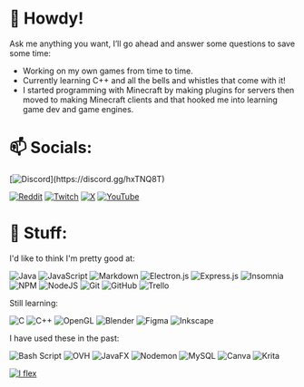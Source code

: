 # 👋 Howdy!
Ask me anything you want, I’ll go ahead and answer some questions to save some time:
- Working on my own games from time to time.
- Currently learning C++ and all the bells and whistles that come with it!
- I started programming with Minecraft by making plugins for servers then moved to making Minecraft clients and
that hooked me into learning game dev and game engines.

# 📫 Socials:
[![Discord](https://lanyard.cnrad.dev/api/411582798009466880?showDisplayName=true&idleMessage=Twiddling%20my%20thumbs...)](https://discord.gg/hxTNQ8T)

[![Reddit](https://img.shields.io/badge/Reddit-%23FF4500.svg?logo=Reddit&logoColor=white)](https://reddit.com/user/ImNotStealth) [![Twitch](https://img.shields.io/badge/Twitch-%239146FF.svg?logo=Twitch&logoColor=white)](https://twitch.tv/ImNotStealth_) [![X](https://img.shields.io/badge/X-black.svg?logo=X&logoColor=white)](https://x.com/ImNotStealth) [![YouTube](https://img.shields.io/badge/YouTube-%23FF0000.svg?logo=YouTube&logoColor=white)](https://youtube.com/@ImNotStealth) 

# 🚀 Stuff:
I'd like to think I'm pretty good at:

![Java](https://img.shields.io/badge/java-%23ED8B00.svg?style=for-the-badge&logo=openjdk&logoColor=white) ![JavaScript](https://img.shields.io/badge/javascript-%23323330.svg?style=for-the-badge&logo=javascript&logoColor=%23F7DF1E) ![Markdown](https://img.shields.io/badge/markdown-%23000000.svg?style=for-the-badge&logo=markdown&logoColor=white) ![Electron.js](https://img.shields.io/badge/Electron-191970?style=for-the-badge&logo=Electron&logoColor=white) ![Express.js](https://img.shields.io/badge/express.js-%23404d59.svg?style=for-the-badge&logo=express&logoColor=%2361DAFB) ![Insomnia](https://img.shields.io/badge/Insomnia-black?style=for-the-badge&logo=insomnia&logoColor=5849BE) ![NPM](https://img.shields.io/badge/NPM-%23CB3837.svg?style=for-the-badge&logo=npm&logoColor=white) ![NodeJS](https://img.shields.io/badge/node.js-6DA55F?style=for-the-badge&logo=node.js&logoColor=white) ![Git](https://img.shields.io/badge/git-%23F05033.svg?style=for-the-badge&logo=git&logoColor=white) ![GitHub](https://img.shields.io/badge/github-%23121011.svg?style=for-the-badge&logo=github&logoColor=white) ![Trello](https://img.shields.io/badge/Trello-%23026AA7.svg?style=for-the-badge&logo=Trello&logoColor=white)

Still learning:

![C](https://img.shields.io/badge/c-%2300599C.svg?style=for-the-badge&logo=c&logoColor=white) ![C++](https://img.shields.io/badge/c++-%2300599C.svg?style=for-the-badge&logo=c%2B%2B&logoColor=white) ![OpenGL](https://img.shields.io/badge/OpenGL-%23FFFFFF.svg?style=for-the-badge&logo=opengl) ![Blender](https://img.shields.io/badge/blender-%23F5792A.svg?style=for-the-badge&logo=blender&logoColor=white) ![Figma](https://img.shields.io/badge/figma-%23F24E1E.svg?style=for-the-badge&logo=figma&logoColor=white) ![Inkscape](https://img.shields.io/badge/Inkscape-e0e0e0?style=for-the-badge&logo=inkscape&logoColor=080A13)

I have used these in the past:

![Bash Script](https://img.shields.io/badge/bash_script-%23121011.svg?style=for-the-badge&logo=gnu-bash&logoColor=white) ![OVH](https://img.shields.io/badge/ovh-%23123F6D.svg?style=for-the-badge&logo=ovh&logoColor=#123F6D)  ![JavaFX](https://img.shields.io/badge/javafx-%23FF0000.svg?style=for-the-badge&logo=javafx&logoColor=white)  ![Nodemon](https://img.shields.io/badge/NODEMON-%23323330.svg?style=for-the-badge&logo=nodemon&logoColor=%BBDEAD)  ![MySQL](https://img.shields.io/badge/mysql-4479A1.svg?style=for-the-badge&logo=mysql&logoColor=white) ![Canva](https://img.shields.io/badge/Canva-%2300C4CC.svg?style=for-the-badge&logo=Canva&logoColor=white)  ![Krita](https://img.shields.io/badge/Krita-203759?style=for-the-badge&logo=krita&logoColor=EEF37B) 

[![I flex](https://github-readme-stats.sathonay.vercel.app/api?username=ImNotStealth&count_private=true&hide_border=true&show_icons=true&bg_color=FFFFFF00&text_color=777777CC)](https://github.com/ImNotStealth)
<!--[![I can speak multiple languages unlike you @_@](https://github-readme-stats.sathonay.vercel.app/api/top-langs/?username=ImNotStealth&layout=compact&hide_border=true&bg_color=FFFFFF00&text_color=777777CC)](https://github.com/ImNotStealth)-->
